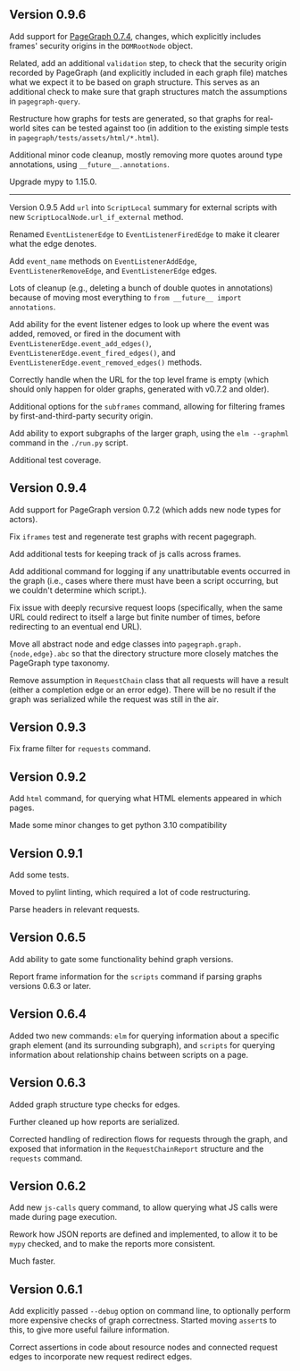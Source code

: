 Version 0.9.6
---

Add support for [PageGraph 0.7.4](https://github.com/brave/brave-core/pull/28164),
changes, which explicitly includes frames' security origins in the
`DOMRootNode` object.

Related, add an additional `validation` step, to check that the security origin
recorded by PageGraph (and explicitly included in each graph file) matches
what we expect it to be based on graph structure. This serves as an additional
check to make sure that graph structures match the assumptions in
`pagegraph-query`.

Restructure how graphs for tests are generated, so that graphs for real-world
sites can be tested against too (in addition to the existing simple tests in
`pagegraph/tests/assets/html/*.html`).

Additional minor code cleanup, mostly removing more quotes around type
annotations, using `__future__.annotations`.

Upgrade mypy to 1.15.0.


---
Version 0.9.5
Add `url` into `ScriptLocal` summary for external scripts with new
`ScriptLocalNode.url_if_external` method.

Renamed `EventListenerEdge` to `EventListenerFiredEdge` to make it clearer
what the edge denotes.

Add `event_name` methods on `EventListenerAddEdge`, `EventListenerRemoveEdge`,
and `EventListenerEdge` edges.

Lots of cleanup (e.g., deleting a bunch of double quotes in annotations)
because of moving most everything to `from __future__ import annotations`.

Add ability for the event listener edges to look up where the event was
added, removed, or fired in the document with
`EventListenerEdge.event_add_edges()`, `EventListenerEdge.event_fired_edges()`,
and `EventListenerEdge.event_removed_edges()` methods.

Correctly handle when the URL for the top level frame is empty (which
should only happen for older graphs, generated with v0.7.2 and older).

Additional options for the `subframes` command, allowing for filtering frames
by first-and-third-party security origin.

Add ability to export subgraphs of the larger graph, using the `elm --graphml`
command in the `./run.py` script.

Additional test coverage.


Version 0.9.4
---

Add support for PageGraph version 0.7.2 (which adds new node types for actors).

Fix `iframes` test and regenerate test graphs with recent pagegraph.

Add additional tests for keeping track of js calls across frames.

Add additional command for logging if any unattributable events occurred
in the graph (i.e., cases where there must have been a script occurring, but
we couldn't determine which script.).

Fix issue with deeply recursive request loops (specifically, when the
same URL could redirect to itself a large but finite number of times, before
redirecting to an eventual end URL).

Move all abstract node and edge classes into `pagegraph.graph.{node,edge}.abc`
so that the directory structure more closely matches the PageGraph type
taxonomy.

Remove assumption in `RequestChain` class that all requests will have a result
(either a completion edge or an error edge). There will be no result if the
graph was serialized while the request was still in the air.


Version 0.9.3
---

Fix frame filter for `requests` command.


Version 0.9.2
---

Add `html` command, for querying what HTML elements appeared in which pages.

Made some minor changes to get python 3.10 compatibility


Version 0.9.1
---

Add some tests.

Moved to pylint linting, which required a lot of code restructuring.

Parse headers in relevant requests.


Version 0.6.5
---
Add ability to gate some functionality behind graph versions.

Report frame information for the `scripts` command if parsing graphs
versions 0.6.3 or later.


Version 0.6.4
---
Added two new commands: `elm` for querying information about a specific
graph element (and its surrounding subgraph), and `scripts` for querying
information about relationship chains between scripts on a page.


Version 0.6.3
---
Added graph structure type checks for edges.

Further cleaned up how reports are serialized.

Corrected handling of redirection flows for requests through the graph,
and exposed that information in the `RequestChainReport` structure
and the `requests` command.


Version 0.6.2
---
Add new `js-calls` query command, to allow querying what JS calls were
made during page execution.

Rework how JSON reports are defined and implemented, to allow it to
be `mypy` checked, and to make the reports more consistent.

Much faster.


Version 0.6.1
---
Add explicitly passed `--debug` option on command line, to optionally
perform more expensive checks of graph correctness. Started moving
`assert`s to this, to give more useful failure information.

Correct assertions in code about resource nodes and connected request
edges to incorporate new request redirect edges.
